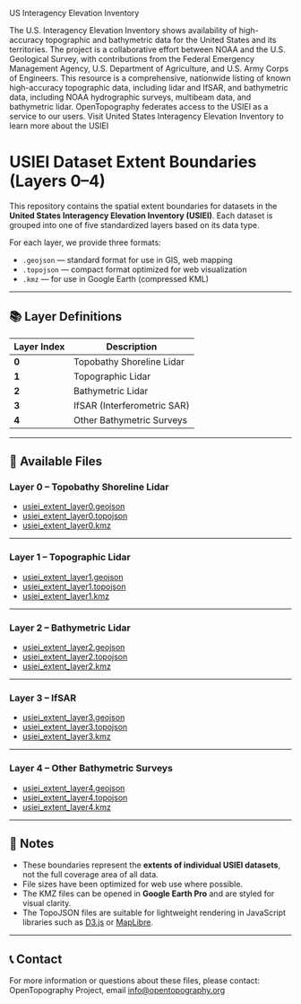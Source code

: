 US Interagency Elevation Inventory

The U.S. Interagency Elevation Inventory shows availability of high-accuracy topographic and bathymetric data for the United States and its territories. The project is a collaborative effort between NOAA and the U.S. Geological Survey, with contributions from the Federal Emergency Management Agency, U.S. Department of Agriculture, and U.S. Army Corps of Engineers. This resource is a comprehensive, nationwide listing of known high-accuracy topographic data, including lidar and IfSAR, and bathymetric data, including NOAA hydrographic surveys, multibeam data, and bathymetric lidar. OpenTopography federates access to the USIEI as a service to our users. Visit United States Interagency Elevation Inventory to learn more about the USIEI

# USIEI Dataset Extent Boundaries (Layers 0–4)
This repository contains the spatial extent boundaries for datasets in the **United States Interagency Elevation Inventory (USIEI)**. Each dataset is grouped into one of five standardized layers based on its data type.

For each layer, we provide three formats:
- `.geojson` — standard format for use in GIS, web mapping
- `.topojson` — compact format optimized for web visualization
- `.kmz` — for use in Google Earth (compressed KML)

---

## 📚 Layer Definitions

| Layer Index | Description                      |
|-------------|----------------------------------|
| **0**       | Topobathy Shoreline Lidar        |
| **1**       | Topographic Lidar                |
| **2**       | Bathymetric Lidar                |
| **3**       | IfSAR (Interferometric SAR)      |
| **4**       | Other Bathymetric Surveys        |

---

## 📁 Available Files

### Layer 0 – Topobathy Shoreline Lidar
- [usiei_extent_layer0.geojson](./usiei_extent_layer0.geojson)
- [usiei_extent_layer0.topojson](./usiei_extent_layer0.topojson)
- [usiei_extent_layer0.kmz](./usiei_extent_layer0.kmz)

---

### Layer 1 – Topographic Lidar
- [usiei_extent_layer1.geojson](./usiei_extent_layer1.geojson)
- [usiei_extent_layer1.topojson](./usiei_extent_layer1.topojson)
- [usiei_extent_layer1.kmz](./usiei_extent_layer1.kmz)

---

### Layer 2 – Bathymetric Lidar
- [usiei_extent_layer2.geojson](./usiei_extent_layer2.geojson)
- [usiei_extent_layer2.topojson](./usiei_extent_layer2.topojson)
- [usiei_extent_layer2.kmz](./usiei_extent_layer2.kmz)

---

### Layer 3 – IfSAR
- [usiei_extent_layer3.geojson](./usiei_extent_layer3.geojson)
- [usiei_extent_layer3.topojson](./usiei_extent_layer3.topojson)
- [usiei_extent_layer3.kmz](./usiei_extent_layer3.kmz)

---

### Layer 4 – Other Bathymetric Surveys
- [usiei_extent_layer4.geojson](./usiei_extent_layer4.geojson)
- [usiei_extent_layer4.topojson](./usiei_extent_layer4.topojson)
- [usiei_extent_layer4.kmz](./usiei_extent_layer4.kmz)

---

## 📌 Notes

- These boundaries represent the **extents of individual USIEI datasets**, not the full coverage area of all data.
- File sizes have been optimized for web use where possible.
- The KMZ files can be opened in **Google Earth Pro** and are styled for visual clarity.
- The TopoJSON files are suitable for lightweight rendering in JavaScript libraries such as [D3.js](https://d3js.org/) or [MapLibre](https://maplibre.org/).

---

## 📞 Contact

For more information or questions about these files, please contact:
OpenTopography Project, email info@opentopography.org   
